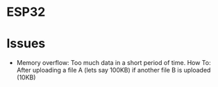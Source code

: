 # ESP32

# Issues
- Memory overflow: Too much data in a short period of time. How To: After uploading a file A (lets say 100KB) if another file B is uploaded (10KB)